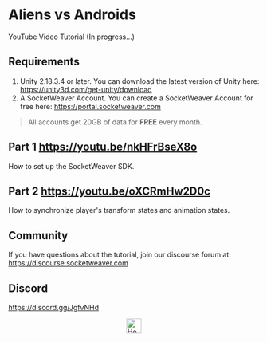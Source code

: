 # Aliens vs Androids
YouTube Video Tutorial (In progress...)

## Requirements
1. Unity 2.18.3.4 or later. You can download the latest version of Unity here: https://unity3d.com/get-unity/download
2. A SocketWeaver Account. You can create a SocketWeaver Account for free here: https://portal.socketweaver.com

> All accounts get 20GB of data for **FREE** every month. 

## Part 1 https://youtu.be/nkHFrBseX8o
How to set up the SocketWeaver SDK.

## Part 2 https://youtu.be/oXCRmHw2D0c
How to synchronize player's transform states and animation states.

## Community
If you have questions about the tutorial, join our discourse forum at: https://discourse.socketweaver.com

## Discord
https://discord.gg/JgfvNHd

<div >
<a href="https://www.socketweaver.com"><img style="display: block; margin-left: auto; margin-right: auto;" src="https://sw-router.sfo2.cdn.digitaloceanspaces.com/landing/logo-dark-text-300.png" height="30px" alt="Home"></a>
</div>
